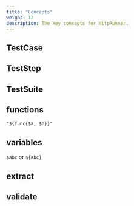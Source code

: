 ```yaml
---
title: "Concepts"
weight: 12
description: The key concepts for HttpRunner.
---
```


## TestCase

## TestStep

## TestSuite

## functions

```
"${func{$a, $b}}"
```

## variables

`$abc` or `${abc}`

## extract

## validate
